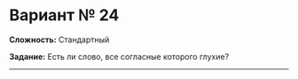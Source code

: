 # Вариант № 24
**Сложность:** Стандартный

**Задание:**  Есть ли слово, все согласные которого глухие?

---